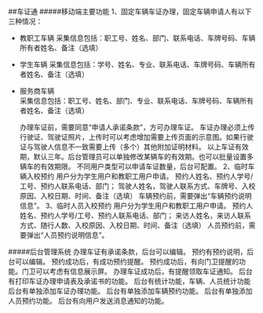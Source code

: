 ##车证通
 #####移动端主要功能
1、固定车辆车证办理，固定车辆申请人有以下三种情况：
-	教职工车辆
采集信息包括：职工号、姓名、部门、联系电话、车牌号码、车辆所有者姓名、备注（选填）
-	学生车辆
采集信息包括：学号、姓名、专业、联系电话、车牌号码、车辆所有者姓名、备注（选填）
-	服务商车辆	
采集信息包括：职工号、姓名、部门、专业、联系电话、车牌号码、车辆所有者姓名、备注（选填）

	办理车证前，需要同意“申请人承诺条款”，方可办理车证。
车证办理必须上传行驶证、驾驶证照片，上传时可以考虑增加需要上传页面的示意图。如果行驶证与驾驶人信息不一致需要上传（多个）其他附加证明材料。
以上车证有效期，默认三年。后台管理员可以单独修改某辆车的有效期。也可以批量设置多辆车的有效期限。
	不同用户类型可以申请车证数量，后台可配置。
2、临时车辆入校预约
	用户分为学生用户和教职工用户申请。
预约人姓名、预约人学号/工号、预约人联系电话、部门；
驾驶人姓名，驾驶人联系方式、车牌号、入校原因、入校日期、时间、备注（选填）
车辆预约前，需要弹出“车辆预约说明信息”。
3、临时人员入校预约
	用户分为学生用户和教职工用户申请。
预约人姓名、预约人学号/工号、预约人联系电话、部门；
来访人姓名，来访人联系方式、随行人数、入校原因、入校日期、时间、备注（选填）
人员预约前，需要弹出“人员预约说明信息”。


#####后台管理系统
办理车证有承诺条款，后台可以编辑。
预约有预约说明，后台可以编辑。
预约成功后，有成功预约提醒。
预约成功后，有向门卫提醒的功能。门卫可以考虑有信息展示屏。
办理车证成功后，有提醒领取车证通知。
后台有打印车证办理申请表及承诺书的功能。
后台有统计功能，车辆、人员统计功能
后台有单独添加车证办理功能。
后台有单独添加车辆预约功能。
后台有单独添加人员预约功能。
后台有向用户发送消息通知的功能。

